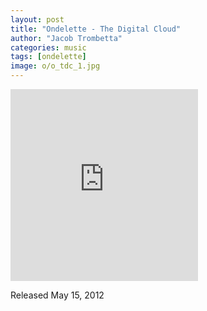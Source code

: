 ```yaml
---
layout: post
title: "Ondelette - The Digital Cloud"
author: "Jacob Trombetta"
categories: music
tags: [ondelette]
image: o/o_tdc_1.jpg
---
```

<div class="bandcamp">
  <iframe style="border: 0; height: 307px;" src="https://bandcamp.com/EmbeddedPlayer/album=376862530/size=large/bgcol=ffffff/linkcol=7137dc/artwork=small/transparent=true/" seamless><a href="http://discretespectrum.bandcamp.com/album/ondelette">Ondelette by Ondelette</a></iframe>
</div>

Released May 15, 2012
